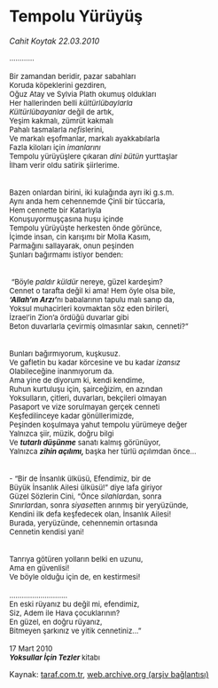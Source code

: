 # Tempolu Yürüyüş

*Cahit Koytak 22.03.2010*

<div class="yazi"><p class="MsoNormal" style="MARGIN: 0cm 0cm 0pt"><span style="mso-spacerun: yes"><font size="2">............       </font></span></p>
<p class="MsoNormal" style="MARGIN: 0cm 0cm 0pt"><font size="2"></font> </p>
<p class="MsoNormal" style="MARGIN: 0cm 0cm 0pt"><font size="2">Bir zamandan beridir, pazar sabahları </font></p>
<p class="MsoNormal" style="MARGIN: 0cm 0cm 0pt"><font size="2">Koruda köpeklerini gezdiren, </font></p>
<p class="MsoNormal" style="MARGIN: 0cm 0cm 0pt"><font size="2">Oğuz Atay ve Sylvia Plath okumuş oldukları </font></p>
<p class="MsoNormal" style="MARGIN: 0cm 0cm 0pt"><font size="2">Her hallerinden belli <i style="mso-bidi-font-style: normal">kültürlübaylarla <?xml:namespace prefix = o ns = "urn:schemas-microsoft-com:office:office" /><o:p></o:p></i></font></p>
<p class="MsoNormal" style="MARGIN: 0cm 0cm 0pt"><font size="2"><i style="mso-bidi-font-style: normal">Kültürlübayanlar</i> değil de artık,</font></p>
<p class="MsoNormal" style="MARGIN: 0cm 0cm 0pt"><font size="2">Yeşim kakmalı, zümrüt kakmalı </font></p>
<p class="MsoNormal" style="MARGIN: 0cm 0cm 0pt"><font size="2">Pahalı tasmalarla<i style="mso-bidi-font-style: normal"> nefis</i>lerini,</font></p>
<p class="MsoNormal" style="MARGIN: 0cm 0cm 0pt"><font size="2">Ve markalı eşofmanlar, markalı ayakkabılarla </font></p>
<p class="MsoNormal" style="MARGIN: 0cm 0cm 0pt"><font size="2">Fazla kiloları için <i style="mso-bidi-font-style: normal">imanlarını</i> </font></p>
<p class="MsoNormal" style="MARGIN: 0cm 0cm 0pt"><font size="2">Tempolu yürüyüşlere çıkaran <i style="mso-bidi-font-style: normal">dini bütün</i> yurttaşlar </font></p>
<p class="MsoNormal" style="MARGIN: 0cm 0cm 0pt"><font size="2">İlham verir oldu satirik şiirlerime.</font></p>
<p class="MsoNormal" style="MARGIN: 0cm 0cm 0pt"><o:p><font size="2"> </font></o:p></p>
<p class="MsoNormal" style="MARGIN: 0cm 0cm 0pt"><br/><font size="2">Bazen onlardan birini, iki kulağında ayrı iki g.s.m.</font></p>
<p class="MsoNormal" style="MARGIN: 0cm 0cm 0pt"><font size="2">Aynı anda hem cehennemde Çinli bir tüccarla, </font></p>
<p class="MsoNormal" style="MARGIN: 0cm 0cm 0pt"><font size="2">Hem cennette bir Katarlıyla </font></p>
<p class="MsoNormal" style="MARGIN: 0cm 0cm 0pt"><font size="2">Konuşuyormuşçasına huşu içinde</font></p>
<p class="MsoNormal" style="MARGIN: 0cm 0cm 0pt"><font size="2">Tempolu yürüyüşte herkesten önde görünce, </font></p>
<p class="MsoNormal" style="MARGIN: 0cm 0cm 0pt"><font size="2">İçimde insan, cin karışımı bir Molla Kasım, </font></p>
<p class="MsoNormal" style="MARGIN: 0cm 0cm 0pt"><font size="2">Parmağını sallayarak, onun peşinden </font></p>
<p class="MsoNormal" style="MARGIN: 0cm 0cm 0pt"><font size="2">Şunları bağırmamı istiyor benden:</font></p>
<p class="MsoNormal" style="MARGIN: 0cm 0cm 0pt"><o:p><font size="2"> </font></o:p></p>
<p class="MsoNormal" style="MARGIN: 0cm 0cm 0pt"><span style="mso-spacerun: yes"><br/><font size="2"> </font></span><font size="2">“Böyle <i style="mso-bidi-font-style: normal">paldır küldür</i> nereye, güzel kardeşim?</font></p>
<p class="MsoNormal" style="MARGIN: 0cm 0cm 0pt"><font size="2">Cennet o tarafta değil ki ama! Hem öyle olsa bile,</font></p>
<p class="MsoNormal" style="MARGIN: 0cm 0cm 0pt"><font size="2"><b style="mso-bidi-font-weight: normal"><i style="mso-bidi-font-style: normal">‘Allah’ın Arzı’</i></b>nı babalarının tapulu malı sanıp da, </font></p>
<p class="MsoNormal" style="MARGIN: 0cm 0cm 0pt"><font size="2">Yoksul muhacirleri kovmaktan söz eden birileri,</font></p>
<p class="MsoNormal" style="MARGIN: 0cm 0cm 0pt"><font size="2">İzrael’in Zion’a ördüğü duvarlar gibi</font></p>
<p class="MsoNormal" style="MARGIN: 0cm 0cm 0pt"><font size="2">Beton duvarlarla çevirmiş olmasınlar sakın, cenneti?”</font></p>
<p class="MsoNormal" style="MARGIN: 0cm 0cm 0pt"><o:p><font size="2"> </font></o:p></p>
<p class="MsoNormal" style="MARGIN: 0cm 0cm 0pt"><br/><font size="2">Bunları bağırmıyorum, kuşkusuz. </font></p>
<p class="MsoNormal" style="MARGIN: 0cm 0cm 0pt"><font size="2">Ve gafletin bu kadar körcesine ve bu kadar <i style="mso-bidi-font-style: normal">izansız</i> </font></p>
<p class="MsoNormal" style="MARGIN: 0cm 0cm 0pt"><font size="2">Olabileceğine inanmıyorum da.</font></p>
<p class="MsoNormal" style="MARGIN: 0cm 0cm 0pt"><font size="2">Ama yine de diyorum ki, kendi kendime, </font></p>
<p class="MsoNormal" style="MARGIN: 0cm 0cm 0pt"><font size="2">Ruhun kurtuluşu için, şairceğizim, en azından </font></p>
<p class="MsoNormal" style="MARGIN: 0cm 0cm 0pt"><font size="2">Yoksulların, çitleri, duvarları, bekçileri olmayan</font></p>
<p class="MsoNormal" style="MARGIN: 0cm 0cm 0pt"><font size="2">Pasaport ve vize sorulmayan gerçek cenneti</font></p>
<p class="MsoNormal" style="MARGIN: 0cm 0cm 0pt"><font size="2">Keşfedilinceye kadar gönüllerimizde, </font></p>
<p class="MsoNormal" style="MARGIN: 0cm 0cm 0pt"><font size="2">Peşinden koşulmaya yahut tempolu yürümeye değer</font></p>
<p class="MsoNormal" style="MARGIN: 0cm 0cm 0pt"><font size="2">Yalnızca şiir, müzik, doğru bilgi</font></p>
<p class="MsoNormal" style="MARGIN: 0cm 0cm 0pt"><font size="2">Ve <b style="mso-bidi-font-weight: normal"><i style="mso-bidi-font-style: normal">tutarlı düşünme</i></b> sanatı kalmış görünüyor,</font></p>
<p class="MsoNormal" style="MARGIN: 0cm 0cm 0pt"><font size="2">Yalnızca <b style="mso-bidi-font-weight: normal"><i style="mso-bidi-font-style: normal">zihin açılımı, </i></b>başka her türlü <i style="mso-bidi-font-style: normal">açılım</i>dan önce...<b style="mso-bidi-font-weight: normal"><i style="mso-bidi-font-style: normal"><o:p></o:p></i></b></font></p>
<p class="MsoNormal" style="MARGIN: 0cm 0cm 0pt"><o:p><font size="2"> </font></o:p></p>
<p class="MsoNormal" style="MARGIN: 0cm 0cm 0pt"><br/><font size="2">- “Bir de İnsanlık ülküsü, Efendimiz, bir de </font></p>
<p class="MsoNormal" style="MARGIN: 0cm 0cm 0pt"><font size="2">Büyük İnsanlık Ailesi ülküsü!” diye lafa giriyor</font></p>
<p class="MsoNormal" style="MARGIN: 0cm 0cm 0pt"><font size="2">Güzel Sözlerin Cini, “Önce <i style="mso-bidi-font-style: normal">silahlar</i>dan, sonra </font></p>
<p class="MsoNormal" style="MARGIN: 0cm 0cm 0pt"><font size="2"><i style="mso-bidi-font-style: normal">Sınırlar</i>dan, sonra <i style="mso-bidi-font-style: normal">siyaset</i>ten arınmış bir yeryüzünde,</font></p>
<p class="MsoNormal" style="MARGIN: 0cm 0cm 0pt"><font size="2">Kendini ilk defa keşfedecek olan, İnsanlık Ailesi!</font></p>
<p class="MsoNormal" style="MARGIN: 0cm 0cm 0pt"><font size="2">Burada, yeryüzünde, cehennemin ortasında</font></p>
<p class="MsoNormal" style="MARGIN: 0cm 0cm 0pt"><font size="2">Cennetin kendisi yani!</font></p>
<p class="MsoNormal" style="MARGIN: 0cm 0cm 0pt"><o:p><font size="2"> </font></o:p></p>
<p class="MsoNormal" style="MARGIN: 0cm 0cm 0pt"><br/><font size="2">Tanrıya götüren yolların belki en uzunu, </font></p>
<p class="MsoNormal" style="MARGIN: 0cm 0cm 0pt"><font size="2">Ama en güvenlisi!</font></p>
<p class="MsoNormal" style="MARGIN: 0cm 0cm 0pt"><font size="2">Ve böyle olduğu için de, en kestirmesi!</font></p>
<p class="MsoNormal" style="MARGIN: 0cm 0cm 0pt"><span style="mso-spacerun: yes"><font size="2"></font></span> </p>
<p class="MsoNormal" style="MARGIN: 0cm 0cm 0pt"><span style="mso-spacerun: yes"><font size="2">............................                                         </font></span></p>
<p class="MsoNormal" style="MARGIN: 0cm 0cm 0pt"><font size="2">En eski rüyanız bu değil mi, efendimiz,</font></p>
<p class="MsoNormal" style="MARGIN: 0cm 0cm 0pt"><font size="2">Siz, Adem ile Hava çocuklarının?</font></p>
<p class="MsoFootnoteText" style="MARGIN: 0cm 0cm 0pt"><span style="FONT-SIZE: 12pt"><font size="2">En güzel, en doğru rüyanız,<o:p></o:p></font></span></p>
<p class="MsoFootnoteText" style="MARGIN: 0cm 0cm 0pt"><span style="FONT-SIZE: 12pt"><font size="2">Bitmeyen şarkınız ve yitik cennetiniz...”<o:p></o:p></font></span></p>
<p class="MsoNormal" style="MARGIN: 0cm 0cm 0pt"><font size="2"><span style="mso-spacerun: yes">           </span><i style="mso-bidi-font-style: normal"><o:p></o:p></i></font></p>
<p class="MsoNormal" style="MARGIN: 0cm 0cm 0pt"><font size="2">17 Mart 2010</font></p>
<p class="MsoNormal" style="MARGIN: 0cm 0cm 0pt"><font size="2"><b style="mso-bidi-font-weight: normal"><i style="mso-bidi-font-style: normal">Yoksullar İçin Tezler </i></b>kitabı<span style="FONT-SIZE: 10pt"><o:p></o:p></span></font></p>
</div>

Kaynak: [taraf.com.tr](http://www.taraf.com.tr:80/makale/10570.htm), [web.archive.org (arşiv bağlantısı)](http://web.archive.org/web/20100325024359/http://www.taraf.com.tr:80/makale/10570.htm)
